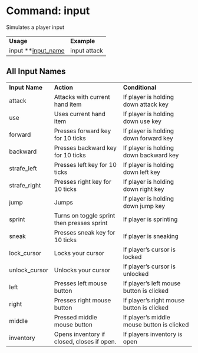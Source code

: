 # Command: input
Simulates a player input

<table>
  <tr>
   <td><strong>Usage</strong>
   </td>
   <td><strong>Example</strong>
   </td>
  </tr>
  <tr>
   <td>input **<a href="#heading=h.mepejugzm16c">input_name</a>
   </td>
   <td>input attack
   </td>
  </tr>
</table>

## All Input Names
<table>
  <tr>
   <td><strong>Input Name</strong>
   </td>
   <td><strong>Action</strong>
   </td>
   <td><strong>Conditional </strong>
   </td>
  </tr>
  <tr>
   <td>attack
   </td>
   <td>Attacks with current hand item
   </td>
   <td>If player is holding down attack key
   </td>
  </tr>
  <tr>
   <td>use
   </td>
   <td>Uses current hand item
   </td>
   <td>If player is holding down use key
   </td>
  </tr>
  <tr>
   <td>forward
   </td>
   <td>Presses forward key for 10 ticks
   </td>
   <td>If player is holding down forward key
   </td>
  </tr>
  <tr>
   <td>backward
   </td>
   <td>Presses backward key for 10 ticks
   </td>
   <td>If player is holding down backward key
   </td>
  </tr>
  <tr>
   <td>strafe_left
   </td>
   <td>Presses left key for 10 ticks
   </td>
   <td>If player is holding down left key
   </td>
  </tr>
  <tr>
   <td>strafe_right
   </td>
   <td>Presses right key for 10 ticks
   </td>
   <td>If player is holding down right key
   </td>
  </tr>
  <tr>
   <td>jump
   </td>
   <td>Jumps 
   </td>
   <td>If player is holding down jump key
   </td>
  </tr>
  <tr>
   <td>sprint
   </td>
   <td>Turns on toggle sprint then presses sprint
   </td>
   <td>If player is sprinting
   </td>
  </tr>
  <tr>
   <td>sneak
   </td>
   <td>Presses sneak key for 10 ticks
   </td>
   <td>If player is sneaking
   </td>
  </tr>
  <tr>
   <td>lock_cursor
   </td>
   <td>Locks your cursor
   </td>
   <td>If player’s cursor is locked
   </td>
  </tr>
  <tr>
   <td>unlock_cursor
   </td>
   <td>Unlocks your cursor
   </td>
   <td>If player’s cursor is unlocked
   </td>
  </tr>
  <tr>
   <td>left
   </td>
   <td>Presses left mouse button
   </td>
   <td>If player’s left mouse button is clicked
   </td>
  </tr>
  <tr>
   <td>right
   </td>
   <td>Presses right mouse button
   </td>
   <td>If player’s right mouse button is clicked
   </td>
  </tr>
  <tr>
   <td>middle
   </td>
   <td>Pressed middle mouse button
   </td>
   <td>If player’s middle mouse button is clicked
   </td>
  </tr>
  <tr>
   <td>inventory
   </td>
   <td>Opens inventory if closed, closes if open.
   </td>
   <td>If players inventory is open
   </td>
  </tr>
</table>

